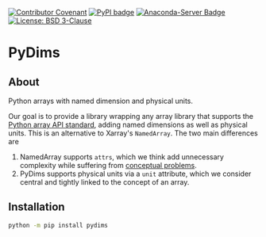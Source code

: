 [![Contributor Covenant](https://img.shields.io/badge/Contributor%20Covenant-2.1-4baaaa.svg)](CODE_OF_CONDUCT.md)
[![PyPI badge](http://img.shields.io/pypi/v/pydims.svg)](https://pypi.python.org/pypi/pydims)
[![Anaconda-Server Badge](https://anaconda.org/pydims/pydims/badges/version.svg)](https://anaconda.org/pydims/pydims)
[![License: BSD 3-Clause](https://img.shields.io/badge/License-BSD%203--Clause-blue.svg)](LICENSE)

# PyDims

## About

Python arrays with named dimension and physical units.

Our goal is to provide a library wrapping any array library that supports the [Python array API standard](https://data-apis.org/array-api/latest/), adding named dimensions as well as physical units.
This is an alternative to Xarray's `NamedArray`.
The two main differences are
1. NamedArray supports `attrs`, which we think add unnecessary complexity while suffering from [conceptual problems](https://scipp.github.io/development/adr/0016-do-not-support-attrs.html).
2. PyDims supports physical units via a `unit` attribute, which we consider central and tightly linked to the concept of an array.

## Installation

```sh
python -m pip install pydims
```
